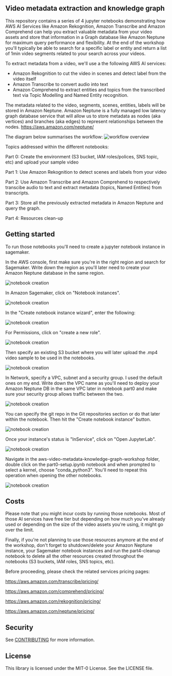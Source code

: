 ## Video metadata extraction and knowledge graph

This repository contains a series of 4 jupyter notebooks demonstrating how AWS AI Services like Amazon Rekognition, Amazon Transcribe and Amazon Comprehend can help you extract valuable metadata from your video assets and store that information in a Graph database like Amazon Neptune for maximum query performance and flexibility.
At the end of the workshop you'll typically be able to search for a specific label or entity and return a list of 1min video segments related to your search across your videos.

To extract metadata from a video, we'll use a the following AWS AI services:
- Amazon Rekognition to cut the video in scenes and detect label from the video itself
- Amazon Transcribe to convert audio into text
- Amazon Comprehend to extract entities and topics from the transcribed text via Topic Modelling and Named Entity recognition.

The metadata related to the video, segments, scenes, entities, labels will be stored in Amazon Neptune.
Amazon Neptune is a fully managed low latency graph database service that will allow us to store metadata as nodes (aka vertices) and branches (aka edges) to represent relationships between the nodes.
https://aws.amazon.com/neptune/

The diagram below summarises the workflow:
![workflow overview](./static/overview.png?raw=true "workflow overview")

Topics addressed within the different notebooks:

Part 0:
Create the environment (S3 bucket, IAM roles/polices, SNS topic, etc) and upload your sample video

Part 1:
Use Amazon Rekognition to detect scenes and labels from your video

Part 2:
Use Amazon Transcribe and Amazon Comprehend to respectively transcibe audio to text and extract metadata (topics, Named Entities) from transcripts.

Part 3:
Store all the previously extracted metadata in Amazon Neptune and query the graph.

Part 4:
Resources clean-up


## Getting started

To run those notebooks you'll need to create a jupyter notebook instance in sagemaker.

In the AWS console, first make sure you're in the right region and search for Sagemaker. Write down the region as you'll later need to create your Amazon Neptune database in the same region.

![notebook creation](./static/notebook-creation-part01.png?raw=true "notebook-creation-part01")

In Amazon Sagemaker, click on "Notebook instances".

![notebook creation](./static/notebook-creation-part02.png?raw=true "notebook-creation-part02")

In the "Create notebook instance wizard", enter the following:

![notebook creation](./static/notebook-creation-part1.png?raw=true "notebook-creation-part1")

For Permissions, click on "create a new role". 

![notebook creation](./static/notebook-creation-part2.png?raw=true "notebook-creation-part2")

Then specify an existing S3 bucket where you will later upload the .mp4 video sample to be used in the notebooks.

![notebook creation](./static/notebook-creation-part3.png?raw=true "notebook-creation-part3")

In Network, specify a VPC, subnet and a security group. I used the default ones on my end. Write down the VPC name as you'll need to deploy your Amazon Neptune DB in the same VPC later in notebook part0 and make sure your security group allows traffic between the two.

![notebook creation](./static/notebook-creation-part4.png?raw=true "notebook-creation-part4")

You can specify the git repo in the Git repositories section or do that later within the notebook.
Then hit the "Create notebook instance" button.

![notebook creation](./static/notebook-creation-part5.png?raw=true "notebook-creation-part5")

Once your instance's status is "InService", click on "Open JupyterLab".

![notebook creation](./static/notebook-creation-part6.png?raw=true "notebook-creation-part6")

Navigate in the aws-video-metadata-knowledge-graph-workshop folder, double click on the part0-setup.ipynb notebook and when prompted to select a kernel, choose "conda_python3". You'll need to repeat this operation when opening the other notebooks.

![notebook creation](./static/notebook-creation-part7.png?raw=true "notebook-creation-part7")


## Costs

Please note that you might incur costs by running those notebooks. Most of those AI services have free tier but depending on how much you've already used or depending on the size of the video assets you're using, it might go over the limit.

Finally, if you're not planning to use those resources anymore at the end of the workshop, don't forget to shutdown/delete your Amazon Neptune instance, your Sagemaker notebook instances and run the part4-cleanup notebook to delete all the other resources created throughout the notebooks (S3 buckets, IAM roles, SNS topics, etc).

Before proceeding, please check the related services pricing pages:

https://aws.amazon.com/transcribe/pricing/

https://aws.amazon.com/comprehend/pricing/

https://aws.amazon.com/rekognition/pricing/

https://aws.amazon.com/neptune/pricing/


## Security

See [CONTRIBUTING](CONTRIBUTING.md#security-issue-notifications) for more information.

## License

This library is licensed under the MIT-0 License. See the LICENSE file.





